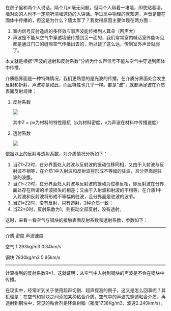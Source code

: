 <!---title:声波能从空气中穿透墙体传播吗-->
<!---keywords:阅读-->
<!---date:old-->

在房子里和两个人说话，隔个几m毫无问题，但两个人隔着一堵墙，即使贴着墙，墙对面的人也不一定能听清墙这边的人讲话。学过高中物理的就知道，声音是能在固体中传播的，但这是为什么？墙太厚了？我觉得原因主要体现在两方面：

1.	室内信号反射造成的多径效应事声波能传播到人耳朵（回声大）
2.	声波是不能从空气中穿透墙壁传播到另一面的，我们常常室内喊话室外能听见都是通过门口的缝隙空气传播出去的，所以饶了这么远，传到室外声音就弱了。

本文就是根据“声波的透射和反射系数”分析为什么声信号不能从空气中穿透到固体中传播。

介质临界面是一种特殊情况，我们更熟悉的是光波的传播，在介质分界面处会发生反射和折射，声波亦是如此，而且特性也几乎一样。都是“波”，就都满足波在介质表面反射规律：

1.	反射系数

	<img src="https://latex.codecogs.com/png.latex? \small R_{12}=\frac{Z_2-Z_1}{Z_2+Z_1}">

	其中Z = pv为材料的特性阻抗（p为材料密度，v为声波在材料中传播速度）

2.	透射系数

	<img src="https://latex.codecogs.com/png.latex? \small T_{12}=\frac{2Z_2}{Z_2+Z_1}">

依据以上的反射与透射系数，对介质情况分析如下：

1.	当Z1>Z2时，在分界面处入射波与反射波的振动位移同相，又由于入射波与反射波不相等，在介质1中入射波和反射波将形成不等幅的驻波，且分界面是驻波的波腹。
2.	当Z1<Z2时，在分界面处入射波与反射波的振动为位移反相，即反射波在分界面处存在所谓的半波损失的相差；又由于入射波和射波的不相等，在介质1中入射波和反射波将形成不等幅的驻波，且分界面是驻波的波节。
3.	当Z1=Z2时，没有反射，只有透射，2种介质一致；
4.	当Z2=0时，反射系数为1，则振动全部反射，没有透射。

这时，来看一看空气与钢块的接触表面反射系数和透射系数，参数如下：

-----------------------------------------------
介质 密度 声波速度

空气 1.293kg/m3 0.34km/s

钢块 7830kg/m3 5.95km/s

-----------------------------------------------

计算得到的反射系数R≈1，这就证明：从空气中入射到钢块的声波是不会在钢块中传播。

在现实中，经常听到关于使用超声切割、超声探测的例子，这又是怎么回事呢？其机理是：在空气和钢块之间添加某种粘合介质，空气中的声波先穿透粘合介质，再透射到钢块中，常见的粘合剂是环氧树脂（密度1738Kg/m3，波速2.240km/s）。
